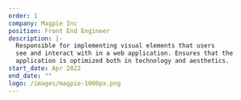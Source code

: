 ```yaml
---
order: 1
company: Magpie Inc
position: Front End Engineer
description: |-
  Responsible for implementing visual elements that users
  see and interact with in a web application. Ensures that the
  application is optimized both in technology and aesthetics.
start_date: Apr 2022
end_date: ""
logo: /images/magpie-1000px.png
---
```

